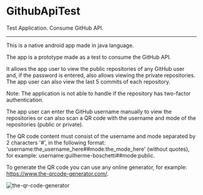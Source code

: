 # GithubApiTest
Test Application. Consume GitHub API.

-------------------------------------------------------------------------

This is a native android app made in java language.

The app is a prototype made as a test to consume the GitHub API.

It allows the app user to view the public repositories of any GitHub user and, if the password is entered, also allows viewing the private repositories. The app user can also view the last 5 commits of each repository.

Note: The application is not able to handle if the repository has two-factor authentication.

The app user can enter the GitHub username manually to view the repositories or can also scan a QR code with the username and mode of the repositories (public or private). 

The QR code content must consist of the username and mode separated by 2 characters '#', in the following format: 'username:the_username_here##mode:the_mode_here' (without quotes), for example: username:guilherme-boschetti##mode:public.

To generate the QR code you can use any online generator, for example: https://www.the-qrcode-generator.com/.

![the-qr-code-generator](https://user-images.githubusercontent.com/57736342/69010351-a7238780-093d-11ea-8504-e301586146cc.png)
